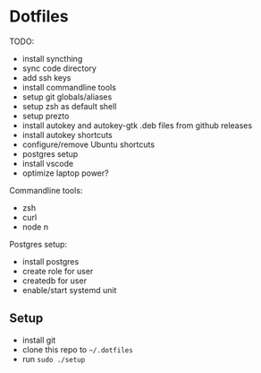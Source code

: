 # Dotfiles

TODO: 
* install syncthing
* sync code directory
* add ssh keys
* install commandline tools
* setup git globals/aliases
* setup zsh as default shell
* setup prezto
* install autokey and autokey-gtk .deb files from github releases
* install autokey shortcuts
* configure/remove Ubuntu shortcuts
* postgres setup
* install vscode
* optimize laptop power?

Commandline tools:
* zsh
* curl
* node n

Postgres setup:
* install postgres
* create role for user
* createdb for user
* enable/start systemd unit


## Setup

* install git
* clone this repo to `~/.dotfiles`
* run `sudo ./setup`
